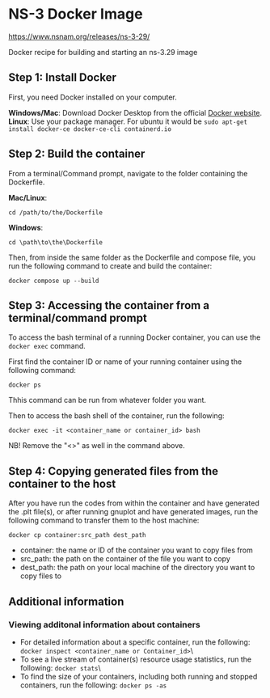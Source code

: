 # NS-3 Docker Image
https://www.nsnam.org/releases/ns-3-29/

Docker recipe for building and starting an ns-3.29 image

## Step 1: Install Docker
First, you need Docker installed on your computer.

**Windows/Mac**: Download Docker Desktop from the official [Docker website](https://docs.docker.com/get-docker/).\
**Linux**: Use your package manager. For ubuntu it would be ```sudo apt-get install docker-ce docker-ce-cli containerd.io```


## Step 2: Build the container
From a terminal/Command prompt, navigate to the folder containing the Dockerfile.

**Mac/Linux**:
```
cd /path/to/the/Dockerfile
```
**Windows**:
```
cd \path\to\the\Dockerfile
```

Then, from inside the same folder as the Dockerfile and compose file, you run the following command to create and build the container:
```
docker compose up --build
```

## Step 3: Accessing the container from a terminal/command prompt
To access the bash terminal of a running Docker container, you can use the ```docker exec``` command.

First find the container ID or name of your running container using the following command:
```
docker ps
```
Thhis command can be run from whatever folder you want.

Then to access the bash shell of the container, run the following:
```
docker exec -it <container_name or container_id> bash
```
NB! Remove the "<>" as well in the command above.

## Step 4: Copying generated files from the container to the host
After you have run the codes from within the container and have generated the .plt file(s), or after running gnuplot and have generated images, run the following command to transfer them to the host machine:
```
docker cp container:src_path dest_path
```
- container: the name or ID of the container you want to copy files from
- src_path: the path on the container of the file you want to copy
- dest_path: the path on your local machine of the directory you want to copy files to

## Additional information

### Viewing additonal information about containers
- For detailed information about a specific container, run the following: ```docker inspect <container_name or Container_id>```\
- To see a live stream of container(s) resource usage statistics, run the following: ```docker stats```\
- To find the size of your containers, including both running and stopped containers, run the following: ```docker ps -as```